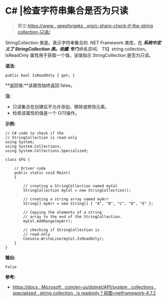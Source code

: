 # C# |检查字符串集合是否为只读

> 原文:[https://www . geesforgeks . org/c-sharp-check-if-the-string collection-只读/](https://www.geeksforgeeks.org/c-sharp-check-if-the-stringcollection-is-read-only/)

StringCollection 类是。表示字符串集合的. NET Framework 类库。在 ***系统中定义了 StringCollection 类。收藏.专门**命名空间*。
T5】string collection。IsReadOnly 属性用于获取一个值，该值指示 StringCollection 是否为只读。

**语法:**

```
public bool IsReadOnly { get; }

```

**返回值:**该属性始终返回 false。

**注:**

*   只读集合在创建后不允许添加、移除或修改元素。
*   检索该属性的值是一个 O(1)操作。

**示例:**

```
// C# code to check if the
// StringCollection is read-only
using System;
using System.Collections;
using System.Collections.Specialized;

class GFG {

    // Driver code
    public static void Main()
    {

        // creating a StringCollection named myCol
        StringCollection myCol = new StringCollection();

        // creating a string array named myArr
        String[] myArr = new String[] { "A", "B", "C", "D", "E" };

        // Copying the elements of a string
        // array to the end of the StringCollection.
        myCol.AddRange(myArr);

        // checking if StringCollection is
        // read-only
        Console.WriteLine(myCol.IsReadOnly);
    }
}
```

**输出:**

```
False

```

**参考:**

*   [https://docs . Microsoft . com/en-us/dotnet/API/system . collections . specialized . string collection . is readonly？视图=netframework-4.7.2](https://docs.microsoft.com/en-us/dotnet/api/system.collections.specialized.stringcollection.isreadonly?view=netframework-4.7.2)